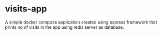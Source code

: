 # visits-app
A simple docker compose application created using express framework that prints no of visits in the app using redis server as database.
